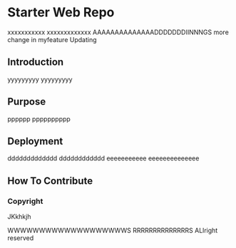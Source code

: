 # Starter Web Repo

xxxxxxxxxxx
xxxxxxxxxxxxx
AAAAAAAAAAAAAADDDDDDDIINNNGS
more change in myfeature
Updating

## Introduction

yyyyyyyyy
yyyyyyyyy

## Purpose

pppppp
pppppppppp

## Deployment

ddddddddddddd
dddddddddddd
eeeeeeeeeee
eeeeeeeeeeeeee

## How To Contribute

### Copyright
JKkhkjh

WWWWWWWWWWWWWWWWWWWS
RRRRRRRRRRRRRRS
ALlright reserved